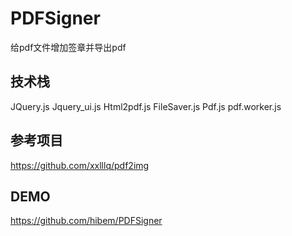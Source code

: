 # PDFSigner
 给pdf文件增加签章并导出pdf
## 技术栈
JQuery.js
Jquery_ui.js
Html2pdf.js
FileSaver.js
Pdf.js
pdf.worker.js
## 参考项目
https://github.com/xxlllq/pdf2img

## DEMO
https://github.com/hibem/PDFSigner